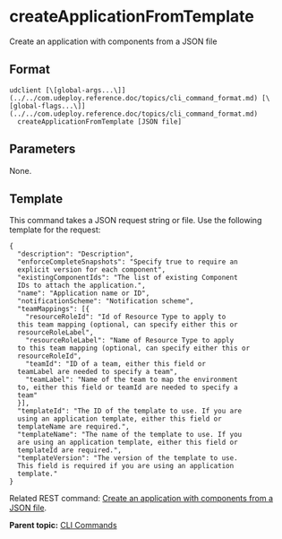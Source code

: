# createApplicationFromTemplate

Create an application with components from a JSON file

## Format

```
udclient [\[global-args...\]](../../com.udeploy.reference.doc/topics/cli_command_format.md) [\[global-flags...\]](../../com.udeploy.reference.doc/topics/cli_command_format.md)
  createApplicationFromTemplate [JSON file]
```

## Parameters

None.

## Template

This command takes a JSON request string or file. Use the following template for the request:

```
{
  "description": "Description",
  "enforceCompleteSnapshots": "Specify true to require an 
  explicit version for each component",
  "existingComponentIds": "The list of existing Component 
  IDs to attach the application.",
  "name": "Application name or ID",
  "notificationScheme": "Notification scheme",
  "teamMappings": [{
    "resourceRoleId": "Id of Resource Type to apply to 
  this team mapping (optional, can specify either this or 
  resourceRoleLabel",
    "resourceRoleLabel": "Name of Resource Type to apply 
  to this team mapping (optional, can specify either this or 
  resourceRoleId",
    "teamId": "ID of a team, either this field or 
  teamLabel are needed to specify a team",
    "teamLabel": "Name of the team to map the environment 
  to, either this field or teamId are needed to specify a 
  team"
  }],
  "templateId": "The ID of the template to use. If you are 
  using an application template, either this field or 
  templateName are required.",
  "templateName": "The name of the template to use. If you 
  are using an application template, either this field or 
  templateId are required.",
  "templateVersion": "The version of the template to use. 
  This field is required if you are using an application 
  template."
}

```

Related REST command: [Create an application with components from a JSON file](rest_cli_application_createapplicationfromtemplate_put.md).

**Parent topic:** [CLI Commands](../../com.udeploy.reference.doc/topics/cli_commands.md)

